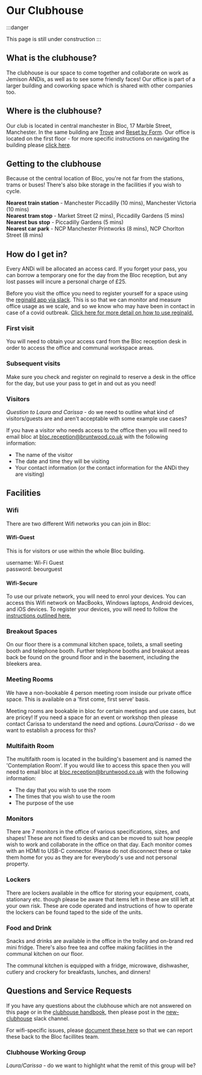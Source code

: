 # Our Clubhouse

:::danger

This page is still under construction
:::

## What is the clubhouse?
The clubhouse is our space to come together and collaborate on work as Jemison ANDis, as well as to see some friendly faces! Our office is part of a larger building and coworking space which is shared with other companies too. 

## Where is the clubhouse?
Our club is located in central manchester in Bloc, 17 Marble Street, Manchester. In the same building are [Trove](https://www.trovefoods.co.uk/) and [Reset by Form](https://formmcr.com/reset/). Our office is located on the first floor - for more specific instructions on navigating the building please [click here](https://drive.google.com/file/d/1bltwC0PEA5I0KxgKgg_QSFXX1itGvy6m/view).

## Getting to the clubhouse
Because ot the central location of Bloc, you're not far from the stations, trams or buses! There's also bike storage in the facilities if you wish to cycle.

**Nearest train station** - Manchester Piccadilly (10 mins), Manchester Victoria (10 mins)  
**Nearest tram stop** - Market Street (2 mins), Piccadilly Gardens (5 mins)  
**Nearest bus stop** - Piccadilly Gardens (5 mins)  
**Nearest car park** - NCP Manchester Printworks (8 mins), NCP Chorlton Street (8 mins)

## How do I get in?
Every ANDi will be allocated an access card. If you forget your pass, you can borrow a temporary one for the day from the Bloc reception, but any lost passes will incure a personal charge of £25.

Before you visit the office you need to register yourself for a space using the [reginald app via slack](https://slack.com/app_redirect?app=A016ZJ74JE6). This is so that we can monitor and measure office usage as we scale, and so we know who may have been in contact in case of a covid outbreak. [Click here for more detail on how to use reginald.](https://docs.google.com/document/d/17dnOP4xetc7QKqjM6P2uM-73qsPC6UXMBpY8p2YpIMA/edit)

### First visit
You will need to obtain your access card from the Bloc reception desk in order to access the office and communal workspace areas.


### Subsequent visits
Make sure you check and register on reginald to reserve a desk in the office for the day, but use your pass to get in and out as you need!

### Visitors
*Question to Laura and Carissa* - do we need to outline what kind of visitors/guests are and aren't acceptable with some example use cases?

If you have a visitor who needs access to the office then you will need to email bloc at [bloc.reception@bruntwood.co.uk](mailto:bloc.reception@bruntwood.co.uk) with the following information:
- The name of the visitor
- The date and time they will be visiting
- Your contact information (or the contact information for the ANDi they are visiting)

## Facilities

### Wifi
There are two different Wifi networks you can join in Bloc:

#### Wifi-Guest
This is for visitors or use within the whole Bloc building.

username: Wi-Fi Guest  
password: beourguest

#### Wifi-Secure
To use our private network, you will need to enrol your devices. You can access this Wifi network on MacBooks, Windows laptops, Android devices, and iOS devices. To register your devices, you will need to follow the [instructions outlined here.](https://drive.google.com/file/d/1bltwC0PEA5I0KxgKgg_QSFXX1itGvy6m/view)


### Breakout Spaces
On our floor there is a communal kitchen space, toilets, a small seeting booth and telephone booth. Further telephone booths and breakout areas back be found on the ground floor and in the basement, including the bleekers area.

### Meeting Rooms
We have a non-bookable 4 person meeting room insisde our private office space. This is available on a 'first come, first serve' basis.

Meeting rooms are bookable in bloc for certain meetings and use cases, but are pricey! If you need a space for an event or workshop then please contact Carissa to understand the need and options.
*Laura/Carissa* - do we want to establish a process for this?

### Multifaith Room
The multifaith room is located in the building's basement and is named the 'Contemplation Room'. If you would like to access this space then you will need to email bloc at [bloc.reception@bruntwood.co.uk](mailto:bloc.reception@bruntwood.co.uk) with the following information:
- The day that you wish to use the room
- The times that you wish to use the room
- The purpose of the use

### Monitors
There are 7 monitors in the office of various specifications, sizes, and shapes! These are not fixed to desks and can be moved to suit how people wish to work and collaborate in the office on that day. Each monitor comes with an HDMI to USB-C connector. Please do not disconnect these or take them home for you as they are for everybody's use and not personal property. 

### Lockers
There are lockers available in the office for storing your equipment, coats, stationary etc. though please be aware that items left in these are still left at your own risk. These are code operated and instructions of how to operate the lockers can be found taped to the side of the units.

### Food and Drink
Snacks and drinks are available in the office in the trolley and on-brand red mini fridge. There's also free tea and coffee making facilities in the communal kitchen on our floor.

The communal kitchen is equipped with a fridge, microwave, dishwasher, cutlery and crockery for breakfasts, lunches, and dinners!

## Questions and Service Requests
If you have any questions about the clubhouse which are not answered on this page or in the [clubhouse handbook](https://drive.google.com/file/d/1bltwC0PEA5I0KxgKgg_QSFXX1itGvy6m/view), then please post in the [new-clubhouse](https://and-jemison.slack.com/archives/C01SQA4DR0W) slack channel.

For wifi-specific issues, please [document these here](https://docs.google.com/spreadsheets/d/1gcQLNRnQppQy-EN6lJL5O46aJ9GrAcWDWnV-NcQOeag/edit#gid=0) so that we can report these back to the Bloc facillites team. 


### Clubhouse Working Group
*Laura/Carissa* - do we want to highlight what the remit of this group will be? 